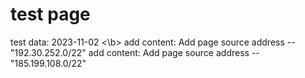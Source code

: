 # test page
test data: 2023-11-02 <\b>
add content: Add page source address -- "192.30.252.0/22"
add content: Add page source address -- "185.199.108.0/22"
